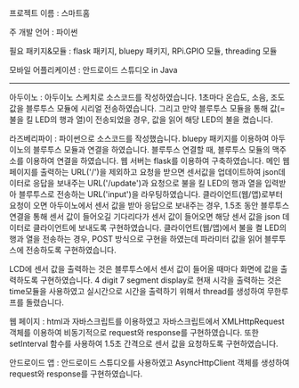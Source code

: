 프로젝트 이름 : 스마트홈

주 개발 언어 : 파이썬 

필요 패키지&모듈 : flask 패키지, bluepy 패키지, RPi.GPIO 모듈, threading 모듈 

모바일 어플리케이션 : 안드로이드 스튜디오 in Java

----------------------------------------------------------------------------------------

아두이노 : 아두이노 스케치로 소스코드를 작성하였습니다. 1초마다 온습도, 소음, 조도 값을 블루투스 모듈에 시리얼 전송하였습니다. 그리고 만약 블루투스 모듈을 통해 값(= 불을 킬 LED의 행과 열)이 전송되었을 경우, 값을 읽어 해당 LED의 불을 켰습니다.    

라즈베리파이 : 파이썬으로 소스코드를 작성했습니다. bluepy 패키지를 이용하여 아두이노의 블루투스 모듈과 연결을 하였습니다. 블루투스 연결할 때, 블루투스 모듈의 맥주소를 이용하여 연결을 하였습니다. 웹 서버는 flask를 이용하여 구축하였습니다. 메인 웹 페이지를 출력하는 URL('/')을 제외하고 요청을 받으면 센서값을 업데이트하여 json데이터로 응답을 보내주는 URL('/update')과 요청으로 불을 킬 LED의 행과 열을 입력받아 블루투스로 전송하는 URL('input')을 라우팅하였습니다. 
클라이언트(웹/앱)로부터 요청이 오면 아두이노에서 센서 값을 받아 응답으로 보내주는 경우, 1.5초 동안 블루투스 연결을 통해 센서 값이 들어오길 기다리다가 센서 값이 들어오면 해당 센서 값을 json 데이터로 클라이언트에 보내도록 구현하였습니다.
클라이언트(웹/앱)에서 불을 켤 LED의 행과 열을 전송하는 경우, POST 방식으로 구현을 하였는데 파라미터 값을 읽어 블루투스에 전송하도록 구현하였습니다.

LCD에 센서 값을 출력하는 것은 블루투스에서 센서 값이 들어올 때마다 화면에 값을 출력하도록 구현하였습니다.
4 digit 7 segment display로 현재 시각을 출력하는 것은 time모듈을 사용하였고 실시간으로 시간을 출력하기 위해서 thread를 생성하여 무한루프를 돌렸습니다.

웹 페이지 : html과 자바스크립트를 이용하였고 자바스크립트에서 XMLHttpRequest객체를 이용하여 비동기적으로 request와 response를 구현하였습니다. 또한 setInterval 함수를 사용하여 1.5초 간격으로 센서 값을 요청하도록 구현하였습니다.

안드로이드 앱 : 안드로이드 스튜디오를 사용하였고 AsyncHttpClient 객체를 생성하여 request와 response를 구현하였습니다.
